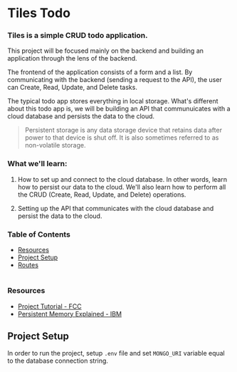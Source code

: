 # Tiles Todo

### Tiles is a simple CRUD todo application.

This project will be focused mainly on the backend and building an application through the lens of the backend.

The frontend of the application consists of a form and a list. By communicating with the backend (sending a request to the API), the user can Create, Read, Update, and Delete tasks.

The typical todo app stores everything in local storage. What's different about this todo app is, we will be building an API that communuicates with a cloud database and persists the data to the cloud.

> Persistent storage is any data storage device that retains data after power to that device is shut off. It is also sometimes referred to as non-volatile storage.

### What we'll learn:
  1. How to set up and connect to the cloud database. In other words, learn how to persist our data to the cloud. We'll also learn how to perform all the CRUD (Create, Read, Update, and Delete) operations.

  2. Setting up the API that communicates with the cloud database and persist the data to the cloud.

### Table of Contents
  * [Resources](#Resources)
  * [Project Setup](#Project-Setup)
  * [Routes](#Routes)

#

### Resources
  * [Project Tutorial - FCC](https://www.youtube.com/watch?v=qwfE7fSVaZM)
  * [Persistent Memory Explained - IBM](https://www.youtube.com/watch?v=7gkr-_t7wAk)

## Project Setup

In order to run the project, setup `.env` file and set `MONGO_URI` variable equal to the database connection string.
